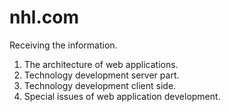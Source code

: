 # nhl.com 
Receiving the information. <br/>
1. The architecture of web applications. <br/>
2. Technology development server part. <br/>
3. Technology development client side. <br/>
4. Special issues of web application development. <br/>
